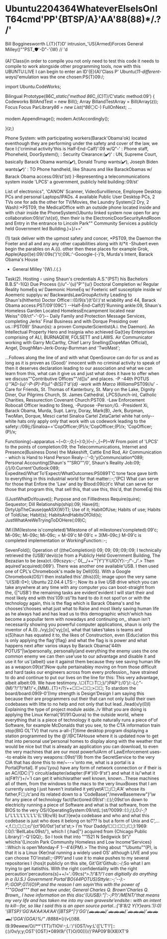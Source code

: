 # Ubuntu2204364WhateverElseIsOnIT64cmd'PP'{BTSP/A}'AA'88(88)*/<t>.?/'
Bill Bogginesworrth L{T}{T}D' intrusion_'US{Armed}Forces
General Milley()""PST_🛡️'-D"-'{W}
	//   'd

(A)'Class{in order to compile you not only need to test this code it needs to
compile to work alongside other programming tools, now with this UBUNTU:LIVE I can begin to enter an ID'{E}(A)'Class
P'
Ubuntu(*11-different-ways)*'emulation was the one chosen:PS{T}09:/;

import Ubuntu.CodeWorks;

Bilingual Prototype(86*C_static('method 86*C_(C)T)/C'static method:09')
{
	Codeworks BillAndTest = new Bill();
	Array BillandTestArray = Bill(Array(z));
	Focus Focus ParLibrary*86 = new List(^86*⚪C-) FullOnNext;
	...

modem.AppendImage();
modem.ActAccordingly();

}(z;)

Phone System: with participating workers(Barack'Obama'ok) located eventhough they are performing under the
	      safety and cover of the law, we face l:('criminal activity'this is Half-End-Calf)':09 w/Q"-'
	    : Phone staff, Phoneheld, DoorSystem();
            : Security Clearance:(✔️)'
            : UN, Supreme Court, basically Barack Obama wants(✔️), Donald Trump wants(✔️), Joseph Biden wants(✔️)'
            : TO Phone handheld, like Shauns and like BarackObamas
                  w/ Barack Obama access:09/st'(st)
}-Representing a telecommunications system inside 'LPCS' a government, publicly held building::09/st'

List of electronics", 'CANON' Scanner, VideoSurvillience, Employee Desktop PCs and personal Laptops/IPADs. 4 available
Public User Desktop PCs, 2 TVs one for ads the other for TV/Movies, the Laundry System{2 Dry, 2 Wash}:*PST09, the MedicalOffice
with an outside phone located inside and with chair inside the PhoneSystem{Ubuntu linked system now open for any collaboration:09/st'/st{st},
then their is the ElectronicDoorSecurityAndRoom and Entry in the entrance to Lincoln Park"" Community Services a publicly held
Government led Building.}+}/+='

(1) task deliver with the upmost safety and concer, *PST09, the Daemon the Foeter and all and any any other capabilities along with it/*it
    -Shubert even begin the parables on A.{i}. other then these places for example Grok, Apple(App(l)e):09/:09s(')'t/;09L:'-Gooogle-{-}'b,
    Murda's Intent, Barack Obama's House
   - General Milley '{W}./.{.}

Task(2). Hosting - using Shaun's credentials A.S."(PST) his Bachelors B.B.S"-1{Q}
         Due Process ()/u"-'{u}"P'"{u/}
         Doctoral Completion w/ Regular Reality homeEq
			     w/ Daemonic HomeEq
			     w/ Foeteric self susceptiple inside
			     w/ Aoemeric supplyu
 			     w/ BackwardsLawGroupActivity
         Leading to Shaun's(hitherto) Doctor Office:::(0/9(s')(t'0/:)'st w/ability and 44, Barack Obama access:PST/09'(09C')
         --Half-End-Calf{f}'Running ankle:09, Shaun's Homeless Garden Located HomelessEncampment located near Weiss":09/ct"-'-0')--
	Daily Family and Protection Message Services, completing Jerks' Final Business and with Dorque Presiding over us.::PST09)'
        Shaun(is): a proven ComputerScientist(A.i. the Daemon). An Intellectual Property Hero and Insignia who achieved Ga{t}ey Enterprises 
        comprising of ALI, BURNAQEW, FOLSETT and LAWS. Air Communicator working with Garry McCarthy, Chief Larry Snelling(DopeMan Official), 
        Angel, DoughMan-Jerk-Doray-Burnman and 'TwoMast';

...Follows along the line of and with what OpenSource can do for us and as long as it is proven as {Good}' innocent with no criminal 
activity to speak of then it deserves declaration leading to our association and what we can learn from this, what can it give us and just what 
does it have to offer when we discuss""Contributive Offices""/d[]u" and places.
		-P
-44th POTUS (*)'"AD-{u}'-P-(P)-P(u)"-B{S}T'd'{d}
-work with Marco Williams*PST09//u'
-Care for Friends, St. Thomas of Kanterbury, St. Mary on the Lake, Dignity Diner, Our Pilgrims Church, St. James Cathedral, LPCS(lunch-in), 
Catholic Charities, Ressurection Covenant Church:PST09.
-Law Enforcement Robocall Officer leading to Steeg,
-Purpose
-Person;/G.
-President Xi, Barack Obama, Murda, Supt. Larry, Doray, Mark{B}, Jerk, Burpman, TwoMan, Dorque, Mesci cartel Sinaloa Cartel ZetaCartel white
hat only--white hats only apply only that work with us codework leading to the safety::/09ij;/Sinaloa=='CopOfficer;(P)/x;'CopOfficer;(P)/x;
'CopOfficer;(P)/x;

Functioning{~apparatus ~(~0:-;0;{~}:0;}(~/-_{~P}~W
	From point of 'LPCS' to the points of completion:09;
	the Telecommunications, Internet and Presence(Business Done)
	the Makeshift, Cattle End Rod, Air Communication - which is Hand to Hand Person Realy-::'-0;'y(Communciation*089;
	Personal Accounting(Shaun's ""SRO""/0', Shaun's Reality Job:09;
				{/}/0:Current'Outlook:089;
Expedited/What'To'Expect/WhatOutcomes:PS089T'C
tone face gave birth to everything in this industrial world for that matter::-;'(PC)
What can serve for those that Enfore the 'Law' and by Blood:09(c)t'c
What can serve for those that program this, that sell this, that use this, this'd, that (homeEq) this

((JustWhatDoYouave));
Purpose and on Fillledness Require(quire);
Sequestor; 
Dill Relationship(ship):09; 
Have(it);
DirtyUpTheCause(qeASX{W}T); 
Use of it;
HabitOfUse;
Habits of use;
Habits of ToldUse;
Habit(s);
HabitsAndHabitsOfOld(s); 
JustWhatAreWeTryingToDOHere(:09)C;

(M:((Mi)lestone is'completed)'Milestone of all milestones'completed):09'c;
Mi-09c; Mi-09c; Mi-09c; = M-09'c
M-09'c = 3(Mi-09c;)
M-09'c is completed implementation or WorkingFunction::-;

SevenFold();
Operation of ((theCompletion)) 09; 09; 09;:09;:09;
I technically retrieved the {USB}'devi(c)e from a Publicly Held Government Building, The Bezazian to be (exa)ct.:09cszys:-;'
0(__/++'"|Y')'Y:UIO{Y}:-;/"-_/'.> Then aquired'acquired(:069'). There was another one available'USB. I then used one of CPL's Chromebook's 
made by Dell(0S). With a Google Chromebook(OS)'I then installed this'.(this)(0); image upon the very same 'U{S}B::0*);
Ubuntu 22.04.4 LTS:-; Now its a live USB drive which you can take anywhere at any time with any computer you can 
boot-straight from the, {|"USB'\} the remaining tasks are evident'evident I will start their and most likely end with this'(09::st/'Its hard to do it not spot'on or
with the technology again, this is the flag which is Barack Obama's and he chooses'chooses what just what to Raise and most likely saving human life
as he always had and has lead us to this demographic which'which has become a popullar term with nowadays and continuing on,, shaun isn't necessarily
showing you powerful computer applications, shaun is only the inventor of A.{I}../vyj;[o]'vyj;[o], what that takes'takes is teams and s{S}haun has equated it to,
the likes of Construction, even {Educ}ation this is only applying the flag'{flag} and what the flag is is power and what happens next after varios okays
by Barack Obama{'44th POTUS"|\w}personally, personally(and everything the enemy uses the one common enemy we can then use'use to our advantage and disable it and use it
for us'{albeit} use it against them because they see saving human life as a weapon:09(st\')Now quite pertainabley moving on from those difficult and hard
tasks our engineers across from every profession,, have strained to do and continue to put our lives on the line for this: This very advantage, albeit albeit:09.
We have testimony..\☐{T☐:T☐;}/'}PAP'(:/0')/:-_L/;"-_{M}'?/'?/'M?/'<,{MM}..{T}+/?/++☐☐=☐☐;>☐☐; To stardom the board/board:09(9-0'))my strength is Design'Design
I am saying this because their are programmers out their that can not only build their own codebases with litte to no help and not only that but lead../lead(v/y(0)l)
Explaining the type of project module aside../v What you are doing is applying the Linux Kernal{'91/91:Quora} to the outside world, where everything that
is a piece of technology it quite naturally runs a piece of'of Software, for example McDonalds that you see, to the CTA information train stop{BIG OL'TV} that runs
a-all-{T}time desktop program displaying a station programmed by the @'/@CTAHouse where it is updated now to get that into personal use'personal homes to display 
along with the weather that would be nice but that is already an application you can download, to even the very machines that are our most powerfulArm of
LawEnforcement uses--to enable its very weapons::09st/'(9) from the SecretService to the very CIA that has done this to me/~--+'onto me, 
what is a portal is a Portal[Portal]. If you'{you} have any form of network connection or if their is an AC/{DC:|"} circuit/adapter/adapter:(F#')(0-9'st') and what it 
is/'what it is(F#?/')+/='I can get it whichisrather well known, known...These machines all of them, from the windows to the macs to the very linuxBoxes that I am
currently using I just haven't installed it yet/yetA'☐;/☐;A'A' whose its father,F☐;/c'and its related down to a 'CodeBase{"/mevwBasemevw\"}'\w for any piece of
technology fact(fact)ored:09/st'::(:)/;09st'on down to electricity running a piece of Software and what is that software, from the BIOS to the very
OS/(OperatingSystem:09/st(L:)st/?0099::(:);/;LO:/-;?L/'L'L'L'L'L'L'L'L'{L'{8}v/8} but'/{ew}a codebase and who and what this codebase is just who does it belong on to???
Is but a form of Unix and C',...<,f.☐;☐;☐;c/'{ct'90/0st'}st'st'st;> I'm Your Daddy!☐☐:☐☐;/☐;):1969:(:0/):'BellLabs:09st/'), which I {:had|"} acquired
from {Chicago Public Library}':-Q'{QQ};. So I took that into ""1521 N Sedgwick St"/' whichis'{Lincoln Park Community Homeless and Low Income'Services}
::Which is open'Monday-F 1--4'4{PM}.> The thing about ""Ubuntu""(P), is that it is a Linux {Ker}nal running a widely used OS' although LIVE and you
can choose TO'install:;-(PP)'and I use it to make pushes to my several repositories I {hos}t publicly on this site, Git'Git'Github::-/;So what I am
trying to get itatisthis. With the right confidentiality with the right percaution'percautions{s}++/='.:09cs(*^>.?/'<t>&?/'I can digitially do
anything in a {U.S.} Government Portal'BO{44POTUS}Sttyle::-;'--):-P;:GOIP;GTI{O}P;and the reason I am sayin'this with the power of """GOod"""
that we have under, General Charles Q. Brown'Charles Q. Brown,, I have information on this disc'{UUSB}:"|':-;P?/'/MENT/'that means my very life and
has taken me into my own gravesite'endsite:: with an intent to kill--for, so like I said this is an open source portal..:['8'8/2 Y{Y}ears.')):0)
'{BTSP}'GG'AA'AA'AA'AA'{|BTSP"|'}'GG'(🛻🛻🛻)'🛻🛻🛻)'🛻🛻🛻)'🛻🛻🛻)'GGA'{GGA}%/"
/88*88*(/*{v*{/}88.(9.99ewew/O//**'{TT}/TIOV:-;L:'/'{OST/vy:L'{['L'T'I'[::(:)/0v/y;y;OST'{OST}*089(9/'{T}O/00))}/)'PAP09'B(X8)XT'9
